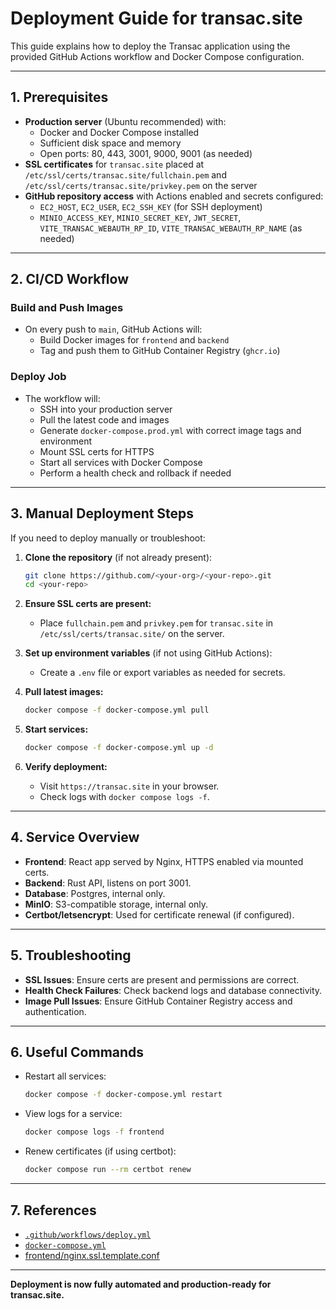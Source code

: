 # Deployment Guide for transac.site

This guide explains how to deploy the Transac application using the provided GitHub Actions workflow and Docker Compose configuration.

---

## 1. Prerequisites

- **Production server** (Ubuntu recommended) with:
  - Docker and Docker Compose installed
  - Sufficient disk space and memory
  - Open ports: 80, 443, 3001, 9000, 9001 (as needed)
- **SSL certificates** for `transac.site` placed at `/etc/ssl/certs/transac.site/fullchain.pem` and `/etc/ssl/certs/transac.site/privkey.pem` on the server
- **GitHub repository access** with Actions enabled and secrets configured:
  - `EC2_HOST`, `EC2_USER`, `EC2_SSH_KEY` (for SSH deployment)
  - `MINIO_ACCESS_KEY`, `MINIO_SECRET_KEY`, `JWT_SECRET`, `VITE_TRANSAC_WEBAUTH_RP_ID`, `VITE_TRANSAC_WEBAUTH_RP_NAME` (as needed)

---

## 2. CI/CD Workflow

### Build and Push Images

- On every push to `main`, GitHub Actions will:
  - Build Docker images for `frontend` and `backend`
  - Tag and push them to GitHub Container Registry (`ghcr.io`)

### Deploy Job

- The workflow will:
  - SSH into your production server
  - Pull the latest code and images
  - Generate `docker-compose.prod.yml` with correct image tags and environment
  - Mount SSL certs for HTTPS
  - Start all services with Docker Compose
  - Perform a health check and rollback if needed

---

## 3. Manual Deployment Steps

If you need to deploy manually or troubleshoot:

1. **Clone the repository** (if not already present):

   ```sh
   git clone https://github.com/<your-org>/<your-repo>.git
   cd <your-repo>
   ```

2. **Ensure SSL certs are present:**

   - Place `fullchain.pem` and `privkey.pem` for `transac.site` in `/etc/ssl/certs/transac.site/` on the server.

3. **Set up environment variables** (if not using GitHub Actions):

   - Create a `.env` file or export variables as needed for secrets.

4. **Pull latest images:**

   ```sh
   docker compose -f docker-compose.yml pull
   ```

5. **Start services:**

   ```sh
   docker compose -f docker-compose.yml up -d
   ```

6. **Verify deployment:**

   - Visit `https://transac.site` in your browser.
   - Check logs with `docker compose logs -f`.

---

## 4. Service Overview

- **Frontend**: React app served by Nginx, HTTPS enabled via mounted certs.
- **Backend**: Rust API, listens on port 3001.
- **Database**: Postgres, internal only.
- **MinIO**: S3-compatible storage, internal only.
- **Certbot/letsencrypt**: Used for certificate renewal (if configured).

---

## 5. Troubleshooting

- **SSL Issues**: Ensure certs are present and permissions are correct.
- **Health Check Failures**: Check backend logs and database connectivity.
- **Image Pull Issues**: Ensure GitHub Container Registry access and authentication.

---

## 6. Useful Commands

- Restart all services:

  ```sh
  docker compose -f docker-compose.yml restart
  ```

- View logs for a service:

  ```sh
  docker compose logs -f frontend
  ```

- Renew certificates (if using certbot):

  ```sh
  docker compose run --rm certbot renew
  ```

---

## 7. References

- [`.github/workflows/deploy.yml`](../.github/workflows/deploy.yml)
- [`docker-compose.yml`](../docker-compose.yml)
- [frontend/nginx.ssl.template.conf](../frontend/nginx.ssl.template.conf)

---

**Deployment is now fully automated and production-ready for transac.site.**
